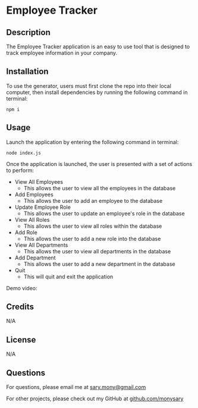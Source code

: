 # Employee Tracker

## Description
The Employee Tracker application is an easy to use tool that is designed to track employee information in your company.

## Installation
To use the generator, users must first clone the repo into their local computer, then install dependencies by running the following command in terminal: 
```
npm i
```

## Usage
Launch the application by entering the following command in terminal:
```
node index.js
```
Once the application is launched, the user is presented with a set of actions to perform: </br>
- View All Employees 
    - This allows the user to view all the employees in the database
- Add Employees 
    - This allows the user to add an employee to the database
- Update Employee Role
    - This allows the user to update an employee's role in the database
- View All Roles
    - This allows the user to view all roles within the database
- Add Role
    - This allows the user to add a new role into the database
- View All Departments 
    - This allows the user to view all departments in the database
- Add Department 
    - This allows the user to add a new department in the database
- Quit
    - This will quit and exit the application

Demo video: 

## Credits
N/A

## License
N/A

## Questions
For questions, please email me at sary.mony@gmail.com

For other projects, please check out my GitHub at [github.com/monysary](github.com/monysary)